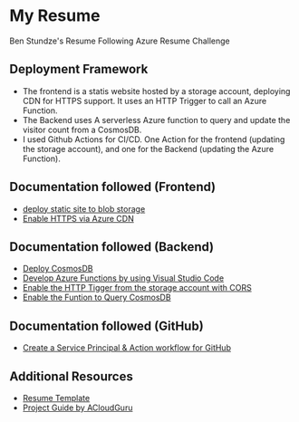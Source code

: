 # My Resume 
Ben Stundze's Resume Following Azure Resume Challenge

## Deployment Framework
- The frontend is a statis website hosted by a storage account, deploying CDN for HTTPS support. It uses an HTTP Trigger to call an Azure Function.
- The Backend uses A serverless Azure function to query and update the visitor count from a CosmosDB.
- I used Github Actions for CI/CD. One Action for the frontend (updating the storage account), and one for the Backend (updating the Azure Function).

## Documentation followed (Frontend)
- [deploy static site to blob storage](https://docs.microsoft.com/en-us/azure/storage/blobs/storage-blob-static-website-host)
- [Enable HTTPS via Azure CDN](https://learn.microsoft.com/en-us/azure/cdn/cdn-create-new-endpoint)

## Documentation followed (Backend)
- [Deploy CosmosDB](https://learn.microsoft.com/en-us/azure/cosmos-db/nosql/quickstart-portal)
- [Develop Azure Functions by using Visual Studio Code](https://learn.microsoft.com/en-us/azure/azure-functions/functions-develop-vs-code)
- [Enable the HTTP Tigger from the storage account with CORS](https://learn.microsoft.com/en-us/azure/azure-functions/functions-how-to-use-azure-function-app-settings?tabs=portal#cors)
- [Enable the Funtion to Query CosmosDB](https://learn.microsoft.com/en-us/azure/azure-functions/functions-how-to-use-azure-function-app-settings?tabs=portal)

## Documentation followed (GitHub)
- [Create a Service Principal & Action workflow for GitHub](https://learn.microsoft.com/en-us/azure/storage/blobs/storage-blobs-static-site-github-actions?tabs=userlevel)

## Additional Resources
- [Resume Template](https://styleshout.com/free-templates/ceevee/)
- [Project Guide by ACloudGuru](https://github.com/ACloudGuru-Resources/acg-project-azure-resume-starter/tree/main)